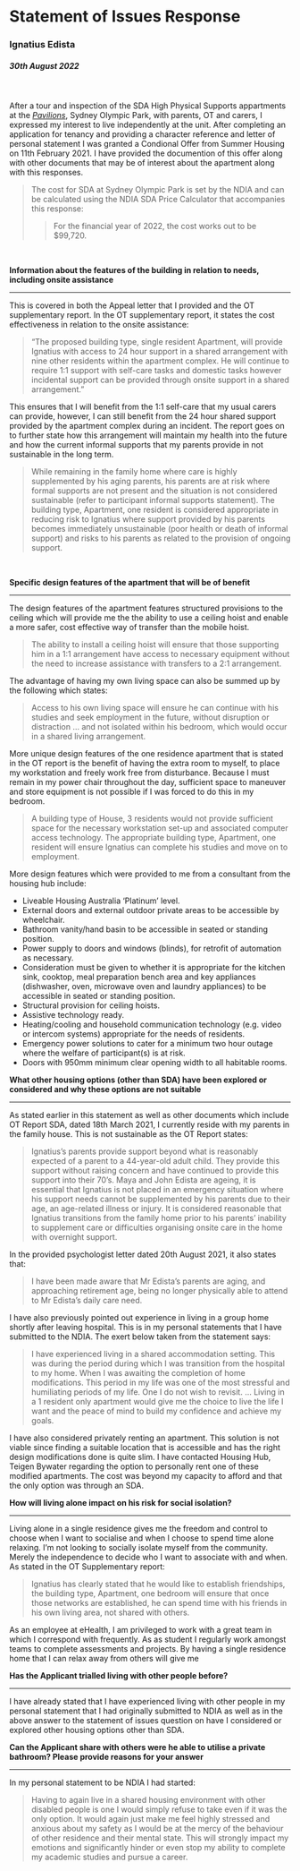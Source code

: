 # Statement of Issues Response
### Ignatius Edista     
##### 30th August 2022
<br>

After a tour and inspection of the SDA High Physical Supports appartments at the *[Pavilions](https://www.housinghub.org.au/property-details/744, "Houing Hub, Pavilions")*, Sydney Olympic Park, with parents, OT and carers, I expressed my interest to live independently at the unit. After completing an application for tenancy and providing a character reference and letter of personal statement I was granted a Condional Offer from Summer Housing on 11th February 2021. I have provided the documention of this offer along with other documents that may be of interest about the apartment along with this responses.
<br>

> The cost for SDA at Sydney Olympic Park is set by the NDIA and can be calculated using the NDIA SDA Price Calculator that accompanies this response:
>
>> For the financial year of 2022, the cost works out to be $99,720. 
<br>

**Information about the features of the building in relation to needs, including onsite assistance**

---

This is covered in both the Appeal letter that I provided and the OT supplementary report. In the OT supplementary report, it states the cost effectiveness in relation to the onsite assistance:
> “The proposed building type, single resident Apartment, will provide Ignatius with access to 24 hour support in a shared arrangement with nine other residents within the apartment complex. He will continue to require 1:1 support with self-care tasks and domestic tasks however incidental support can be provided through onsite support in a shared arrangement.”

This ensures that I will benefit from the 1:1 self-care that my usual carers can provide, however, I can still benefit from the 24 hour shared support provided by the apartment complex during an incident. The report goes on to further state how this arrangement will maintain my health into the future and how the current informal supports that my parents provide in not sustainable in the long term.

> While remaining in the family home where care is highly supplemented by his aging parents, his parents are at risk where formal supports are not present and the situation is not considered sustainable (refer to participant informal supports statement). The building type, Apartment, one resident is considered appropriate in reducing risk to Ignatius where support provided by his parents becomes immediately unsustainable (poor health or death of informal support) and risks to his parents as related to the provision of ongoing support.
<br>

**Specific design features of the apartment that will be of benefit**

---

The design features of the apartment features structured provisions to the ceiling which will provide me the the ability to use a ceiling hoist and enable a more safer, cost effective way of transfer than the mobile hoist. 

> The ability to install a ceiling hoist will ensure that those supporting him in a 1:1 arrangement have access to necessary equipment without the need to increase assistance with transfers to a 2:1 arrangement.

The advantage of having my own living space can also be summed up by the following which states:

> Access to his own living space will ensure he can continue with his studies and seek employment in the future, without disruption or distraction ... and not isolated within his bedroom, which would occur in a shared living arrangement.

More unique design features of the one residence apartment that is stated in the OT report is the benefit of having the extra room to myself, to place my workstation and freely work free from disturbance. Because I must remain in my power chair throughout the day, sufficient space to maneuver and store equipment is not possible if I was forced to do this in my bedroom. 

> A building type of House, 3 residents would not provide sufficient space for the necessary workstation set-up and associated computer access technology. The appropriate building type, Apartment, one resident will ensure Ignatius can complete his studies and move on to employment.

More design features which were provided to me from a consultant from the housing hub include:
* Liveable Housing Australia ‘Platinum’ level.
* External doors and external outdoor private areas to be accessible by wheelchair.
* Bathroom vanity/hand basin to be accessible in seated or standing position.
* Power supply to doors and windows (blinds), for retrofit of automation as necessary.
* Consideration must be given to whether it is appropriate for the kitchen sink, cooktop, meal preparation bench area and key appliances (dishwasher, oven, microwave oven and laundry appliances) to be accessible in seated or standing position.
* Structural provision for ceiling hoists.
* Assistive technology ready.
* Heating/cooling and household communication technology (e.g. video or intercom systems) appropriate for the needs of residents.
* Emergency power solutions to cater for a minimum two hour outage where the welfare of participant(s) is at risk.
* Doors with 950mm minimum clear opening width to all habitable rooms. 

**What other housing options (other than SDA) have been explored or considered and why these options are not suitable**

---

As stated earlier in this statement as well as other documents which include OT Report SDA, dated 18th March 2021, I currently reside with my parents in the family house. This is not sustainable as the OT Report states:

> Ignatius’s parents provide support beyond what is reasonably expected of a parent to a 44-year-old adult child. They provide this support without raising concern and have continued to provide this support into their 70’s. Maya and John Edista are ageing, it is essential that Ignatius is not placed in an emergency situation where his support needs cannot be supplemented by his parents due to their age, an age-related illness or injury.
It is considered reasonable that Ignatius transitions from the family home prior to his parents’ inability to supplement care or difficulties organising onsite care in the home with overnight support.

In the provided psychologist letter dated 20th August 2021, it also states that:

> I have been made aware that Mr Edista’s parents are aging, and approaching retirement age, being no longer physically able to attend to Mr Edista’s daily care need.

I have also previously pointed out experience in living in a group home shortly after leaving hospital. This is in my personal statements that I have submitted to the NDIA. The exert below taken from the statement says:

> I have experienced living in a shared accommodation setting. This was during the period during which I was transition from the hospital to my home. When I was awaiting the completion of home modifications. This period in my life was one of the most stressful and humiliating periods of my life. One I do not wish to revisit. ... Living in a 1 resident only apartment would give me the choice to live the life I want and the peace of mind to build my confidence and achieve my goals.

I have also considered privately renting an apartment. This solution is not viable since finding a suitable location that is accessible and has the right design modifications done is quite slim. I have contacted Housing Hub, Teigen Bywater regarding the option to personally rent one of these modified apartments. The cost was beyond my capacity to afford and that the only option was through an SDA.  

**How will living alone impact on his risk for social isolation?**

---

Living alone in a single residence gives me the freedom and control to choose when I want to socialise and when I choose to spend time alone relaxing. I’m not looking to socially isolate myself from the community. Merely the independence to decide who I want to associate with and when. As stated in the OT Supplementary report:

> Ignatius has clearly stated that he would like to establish friendships, the building type, Apartment, one bedroom will ensure that once those networks are established, he can spend time with his friends in his own living area, not shared with others.

As an employee at eHealth, I am privileged to work with a great team in which I correspond with frequently. As as student I regularly work amongst teams to complete assessments and projects. By having a single residence home that I can relax away from others will give me 

**Has the Applicant trialled living with other people before?**

---

I have already stated that I have experienced living with other people in my personal statement that I had originally submitted to NDIA as well as in the above answer to the statement of issues question on have I considered or explored other housing options other than SDA.

**Can the Applicant share with others were he able to utilise a private bathroom? Please provide reasons for your answer**

---

In my personal statement to be NDIA I had started:

> Having to again live in a shared housing environment with other disabled people is one I would simply refuse to take even if it was the only option. It would again just make me feel highly stressed and anxious about my safety as I would be at the mercy of the behaviour of other residence and their mental state. This will strongly impact my emotions and significantly hinder or even stop my ability to complete my academic studies and pursue a career.

